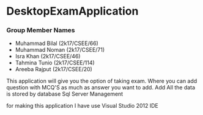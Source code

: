 # DesktopExamApplication

### Group Member Names
  - Muhammad Bilal (2k17/CSEE/66)
  - Muhammad Noman (2k17/CSEE/71)
  - Isra Khan (2k17/CSEE/46)
  - Tahmina Tunio (2k17/CSEE/114)
  - Areeba Rajput (2k17/CSEE/20)

This application will give you the option of taking exam.
Where you can add question with MCQ'S as much as answer you want to add.
Add All the data is stored by database Sql Server Management

for making this application I have use Visual Studio 2012 IDE
